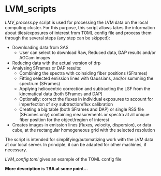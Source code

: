# LVM_scripts

*LMV_process.py* script is used for processing the LVM data on the local computing cluster. 
For this purpose, this script allows takes the information about tiles/exposures of interest from TOML config file and process them through the several steps (any step can be skipped):
- Downloading data from SAS
  - User can select to download Raw, Reduced data, DAP results and/or AGCam images
- Reducing data with the actual version of drp
- Analysing SFrames or DAP results:
  - Combining the spectra with coinsiding fiber positions (SFrames)
  - Fitting selected emission lines with Gaussians, and/or summing the spectrum (SFrames)
  - Applying heliocentric correction and subtracting the LSF from the kinematical data (both SFrames and DAP)
  - Optionally: correct the fluxes in individual exposures to account for imperfection of sky subtraction/flux calibration
  - Creating a big table (both SFrames and DAP) or single RSS file (SFrames only) containing measurements or spectra at all unique fiber position for the object/region of interest
- Creates images in emission lines (fluxes, velocity, dispersion), or data cube, at the rectangular homogeneous grid with the selected resolution

The script is intended for simplifying/automatizing work with the LVM data at our local server. In principle, it can be adapted for other machines, if necessary.

*LVM_config.toml* gives an example of the TOML config file

**More description is TBA at some point...** 
